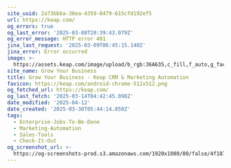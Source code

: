 ```yaml
---
site_uuid: 2a73bbba-38ea-4359-8479-615cfd192ef5
url: https://keap.com/
og_errors: true
og_last_error: '2025-03-08T20:39:43.079Z'
og_error_message: HTTP error 401
jina_last_request: '2025-03-09T06:45:15.140Z'
jina_error: Error occurred
image: >-
  https://assets.keap.com/image/upload/b_rgb:36A635,c_fill,f_auto,g_face,h_630,q_95,w_1200/v1670527188/keap/default-social-image.webp
site_name: Grow Your Business
title: Grow Your Business - Keap CRM & Marketing Automation
favicon: https://keap.com/android-chrome-512x512.png
og_fetched_url: https://keap.com/
og_last_fetch: '2025-03-14T04:42:45.098Z'
date_modified: '2025-04-12'
date_created: '2025-03-30T05:44:14.850Z'
tags:
  - Enterprise-Jobs-To-Be-Done
  - Marketing-Automation
  - Sales-Tools
  - Check-It-Out
og_screenshot_url: >-
  https://og-screenshots-prod.s3.amazonaws.com/1920x1080/80/false/4f187d323308bec26ee1ff77aaf91da6bf7af8a8129ff036f52f899e2030d612.jpeg
---
```














































